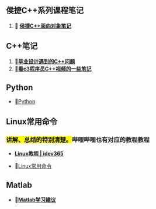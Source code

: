 ## **侯捷C++系列课程笔记**

1. 🔗 **[侯捷C++面向对象笔记](编程/1.侯捷C++面向对象.md)**

## C++笔记

1. **🔗[毕业设计遇到的C++问题](编程/C++.md)**
2. **🔗[看c3程序员C++视频的一些笔记](编程/C语言.md)**



## Python

- 🔗[Python](编程/Python.md)

## Linux常用命令

### <mark>讲解、总结的特别清楚。</mark>哔哩哔哩也有对应的教程教程

- **[Linux教程 | idev365](https://next.idev365.com/linux/)**

- 🔗[Linux常用命令](编程/Ubuntu常用命令.md)

## Matlab
- **🔗[Matlab学习建议](编程/Matlab.md)**

<!-- - [C++](编程/C++.md)

- [Python](编程/Python.md)
- [Linux常用命令](编程/Ubuntu常用命令.md)
- [Matlab](Matlab.md) -->